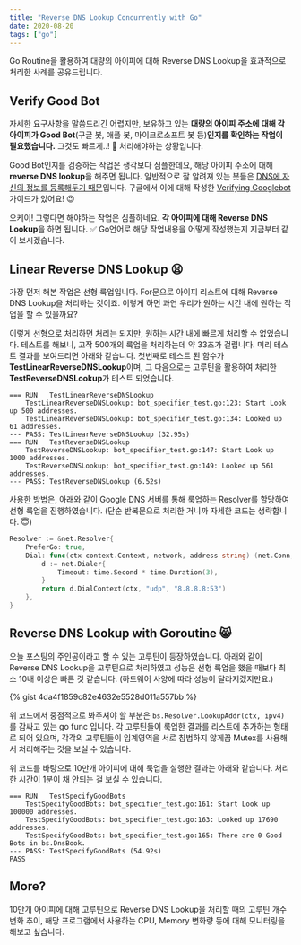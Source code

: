 ```yaml
---
title: "Reverse DNS Lookup Concurrently with Go"
date: 2020-08-20
tags: ["go"]
---
```


Go Routine을 활용하여 대량의 아이피에 대해 Reverse DNS Lookup을 효과적으로 처리한 사례를 공유드립니다.

## Verify Good Bot

자세한 요구사항을 말씀드리긴 어렵지만, 보유하고 있는 **대량의 아이피 주소에 대해 각 아이피가 Good Bot**(구글 봇, 애플 봇, 마이크로소프트 봇 등)**인지를 확인하는 작업이 필요했습니다.** 그것도 빠르게..! :horse_racing: 처리해야하는 상황입니다. 

Good Bot인지를 검증하는 작업은 생각보다 심플한데요, 해당 아이피 주소에 대해 **reverse DNS lookup**을 해주면 됩니다. 일반적으로 잘 알려져 있는 봇들은 <u>DNS에 자신의 정보를 등록해두기 때문</u>입니다. 구글에서 이에 대해 작성한 [Verifying Googlebot](https://support.google.com/webmasters/answer/80553?hl=en) 가이드가 있어요! :wink:

오케이! 그렇다면 해야하는 작업은 심플하네요. **각 아이피에 대해 Reverse DNS Lookup**을 하면 됩니다. :white_check_mark: Go언어로 해당 작업내용을 어떻게 작성했는지 지금부터 같이 보시겠습니다.



## Linear Reverse DNS Lookup  :tired_face:

가장 먼저 해본 작업은 선형 룩업입니다. For문으로 아이피 리스트에 대해 Reverse DNS Lookup을 처리하는 것이죠. 이렇게 하면 과연 우리가 원하는 시간 내에 원하는 작업을 할 수 있을까요?

이렇게 선형으로 처리하면 처리는 되지만, 원하는 시간 내에 빠르게 처리할 수 없었습니다. 테스트를 해보니, 고작 500개의 룩업을 처리하는데 약 33초가 걸립니다. 미리 테스트 결과를 보여드리면 아래와 같습니다. 첫번째로 테스트 된 함수가 **TestLinearReverseDNSLookup**이며, 그 다음으로는 고루틴을 활용하여 처리한 **TestReverseDNSLookup**가 테스트 되었습니다. 

```
=== RUN   TestLinearReverseDNSLookup
    TestLinearReverseDNSLookup: bot_specifier_test.go:123: Start Look up 500 addresses.
    TestLinearReverseDNSLookup: bot_specifier_test.go:134: Looked up 61 addresses.
--- PASS: TestLinearReverseDNSLookup (32.95s)
=== RUN   TestReverseDNSLookup
    TestReverseDNSLookup: bot_specifier_test.go:147: Start Look up 1000 addresses.
    TestReverseDNSLookup: bot_specifier_test.go:149: Looked up 561 addresses.
--- PASS: TestReverseDNSLookup (6.52s)
```

사용한 방법은, 아래와 같이 Google DNS 서버를 통해 룩업하는 Resolver를 할당하여 선형 룩업을 진행하였습니다. (단순 반복문으로 처리한 거니까 자세한 코드는 생략합니다. 😇)

```go
Resolver := &net.Resolver{
	PreferGo: true,
	Dial: func(ctx context.Context, network, address string) (net.Conn, error) {
		d := net.Dialer{
			Timeout: time.Second * time.Duration(3),
		}
		return d.DialContext(ctx, "udp", "8.8.8.8:53")
	},
}
```



## Reverse DNS Lookup with Goroutine 😸

오늘 포스팅의 주인공이라고 할 수 있는 고루틴이 등장하였습니다. 아래와 같이 Reverse DNS Lookup을 고루틴으로 처리하였고 성능은 선형 룩업을 했을 때보다 최소 10배 이상은 빠른 것 같습니다. (하드웨어 사양에 따라 성능이 달라지겠지만요.)

{% gist 4da4f1859c82e4632e5528d011a557bb %}

위 코드에서 중점적으로 봐주셔야 할 부분은 `bs.Resolver.LookupAddr(ctx, ipv4)` 를 감싸고 있는 go func 입니다. 각 고루틴들이 룩업한 결과를 리스트에 추가하는 형태로 되어 있으며, 각각의 고루틴들이 임계영역을 서로 침범하지 않게끔 Mutex를 사용해서 처리해주는 것을 보실 수 있습니다.

위 코드를 바탕으로 10만개 아이피에 대해 룩업을 실행한 결과는 아래와 같습니다. 처리한 시간이 1분이 채 안되는 걸 보실 수 있습니다.

```
=== RUN   TestSpecifyGoodBots
    TestSpecifyGoodBots: bot_specifier_test.go:161: Start Look up 100000 addresses.
    TestSpecifyGoodBots: bot_specifier_test.go:163: Looked up 17690 addresses.
    TestSpecifyGoodBots: bot_specifier_test.go:165: There are 0 Good Bots in bs.DnsBook.
--- PASS: TestSpecifyGoodBots (54.92s)
PASS
```



## More?

10만개 아이피에 대해 고루틴으로 Reverse DNS Lookup을 처리할 때의 고루틴 개수 변화 추이, 해당 프로그램에서 사용하는 CPU, Memory 변화량 등에 대해 모니터링을 해보고 싶습니다.
